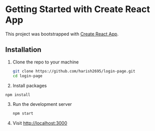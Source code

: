 # Getting Started with Create React App

This project was bootstrapped with [Create React App](https://github.com/facebook/create-react-app).

## Installation

1. Clone the repo to your machine

   ```bash
   git clone https://github.com/harish2695/login-page.git
   cd login-page
   ```

2. Install packages

```bash
npm install
```

3. Run the development server

   ```bash
   npm start
   ```

4) Visit <http://localhost:3000>
